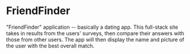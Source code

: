 # FriendFinder
"FriendFinder" application -- basically a dating app. This full-stack site takes in results from the users' surveys, then compare their answers with those from other users. The app will then display the name and picture of the user with the best overall match.
